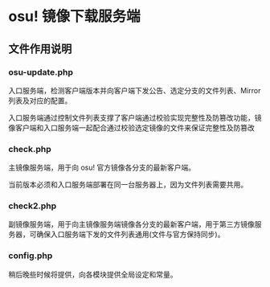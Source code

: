 # osu! 镜像下载服务端
## 文件作用说明
### osu-update.php
入口服务端，检测客户端版本并向客户端下发公告、选定分支的文件列表、Mirror 列表及对应的配置。

入口服务端通过控制文件列表支撑了客户端通过校验实现完整性及防篡改功能，镜像客户端和入口服务端一起配合通过校验选定镜像的文件来保证完整性及防篡改

### check.php
主镜像服务端，用于向 osu! 官方镜像各分支的最新客户端。

当前版本必须和入口服务端部署在同一台服务器上，因为文件列表需要共用。

### check2.php
副镜像服务端，用于向主镜像服务端镜像各分支的最新客户端，用于第三方镜像服务器，可确保入口服务端下发的文件列表通用(文件与官方保持同步)。

### config.php
稍后晚些时候将提供，向各模块提供全局设定和常量。
